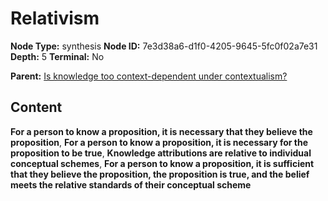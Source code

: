 # Relativism

**Node Type:** synthesis
**Node ID:** 7e3d38a6-d1f0-4205-9645-5fc0f02a7e31
**Depth:** 5
**Terminal:** No

**Parent:** [Is knowledge too context-dependent under contextualism?](is-knowledge-too-context-dependent-under-contextualism-antithesis-cb2ed931-df9e-4be4-8eee-636c379ccd4c.md)

## Content

**For a person to know a proposition, it is necessary that they believe the proposition**, **For a person to know a proposition, it is necessary for the proposition to be true**, **Knowledge attributions are relative to individual conceptual schemes**, **For a person to know a proposition, it is sufficient that they believe the proposition, the proposition is true, and the belief meets the relative standards of their conceptual scheme**
